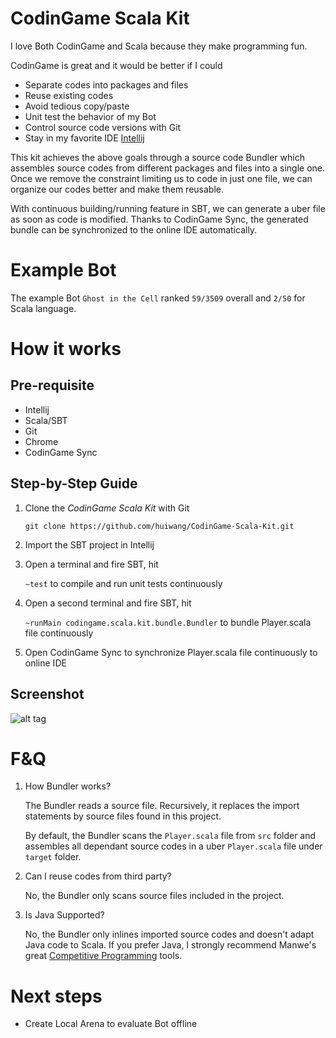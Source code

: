 # CodinGame Scala Kit
I love Both CodinGame and Scala because they make programming fun.

CodinGame is great and it would be better if I could
- Separate codes into packages and files
- Reuse existing codes
- Avoid tedious copy/paste
- Unit test the behavior of my Bot
- Control source code versions with Git
- Stay in my favorite IDE [Intellij](https://www.jetbrains.com/idea/)

This kit achieves the above goals through a source code Bundler which assembles source codes from different packages and files into a single one.
Once we remove the constraint limiting us to code in just one file, we can organize our codes better and make them  reusable.

With continuous building/running feature in SBT, we can generate a uber file as soon as code is modified. 
Thanks to CodinGame Sync, the generated bundle can be synchronized to the online IDE automatically.

# Example Bot
The example Bot `Ghost in the Cell` ranked `59/3509` overall and `2/50` for Scala language.

# How it works

## Pre-requisite
- Intellij
- Scala/SBT
- Git
- Chrome
- CodinGame Sync

## Step-by-Step Guide

1. Clone the _CodinGame Scala Kit_ with Git

    `git clone https://github.com/huiwang/CodinGame-Scala-Kit.git`

2. Import the SBT project in Intellij
3. Open a terminal and fire SBT, hit

    `~test` to compile and run unit tests continuously

4. Open a second terminal and fire SBT, hit

    `~runMain codingame.scala.kit.bundle.Bundler` to bundle Player.scala file continuously

5. Open CodinGame Sync to synchronize Player.scala file continuously to online IDE

## Screenshot
![alt tag](./asset/screenshot.png)



# F&Q
1. How Bundler works?

    The Bundler reads a source file. Recursively, it replaces the import statements by source files found in this project.
    
    By default, the Bundler scans the `Player.scala` file from `src` folder and assembles all dependant source codes in a uber `Player.scala` file under `target` folder.
    
2. Can I reuse codes from third party?

    No, the Bundler only scans source files included in the project.

3. Is Java Supported?

    No, the Bundler only inlines imported source codes and doesn't adapt Java code to Scala. 
    If you prefer Java, I strongly recommend Manwe's great [Competitive Programming](https://github.com/Manwe56/competitive-programming) tools.
    
# Next steps

- Create Local Arena to evaluate Bot offline
